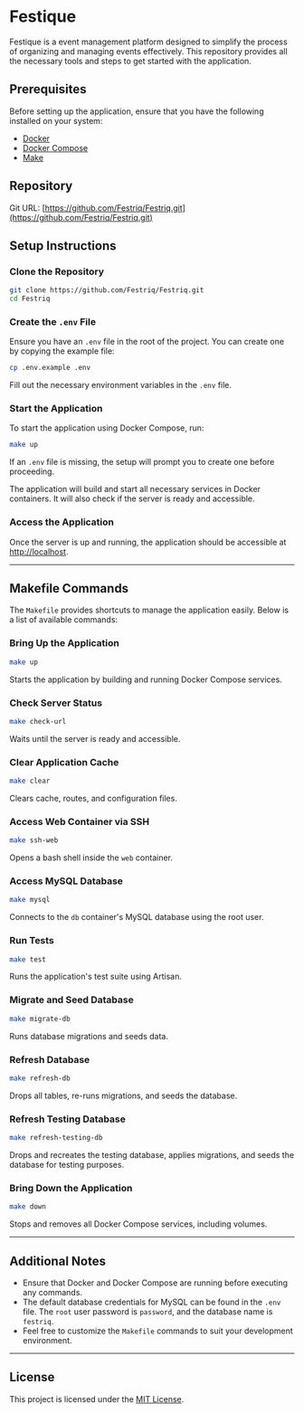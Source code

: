 # Festique

Festique is a event management platform designed to simplify the process of organizing and managing events effectively. This repository provides all the necessary tools and steps to get started with the application.

## Prerequisites

Before setting up the application, ensure that you have the following installed on your system:

- [Docker](https://www.docker.com/)
- [Docker Compose](https://docs.docker.com/compose/)
- [Make](https://www.gnu.org/software/make/)

## Repository

Git URL: [https://github.com/Festriq/Festriq.git](https://github.com/Festriq/Festriq.git)

## Setup Instructions

### Clone the Repository

```bash
git clone https://github.com/Festriq/Festriq.git
cd Festriq
```

### Create the `.env` File

Ensure you have an `.env` file in the root of the project. You can create one by copying the example file:

```bash
cp .env.example .env
```

Fill out the necessary environment variables in the `.env` file.

### Start the Application

To start the application using Docker Compose, run:

```bash
make up
```

If an `.env` file is missing, the setup will prompt you to create one before proceeding.

The application will build and start all necessary services in Docker containers. It will also check if the server is ready and accessible.

### Access the Application

Once the server is up and running, the application should be accessible at [http://localhost](http://localhost).

---

## Makefile Commands

The `Makefile` provides shortcuts to manage the application easily. Below is a list of available commands:

### Bring Up the Application

```bash
make up
```
Starts the application by building and running Docker Compose services.

### Check Server Status

```bash
make check-url
```
Waits until the server is ready and accessible.

### Clear Application Cache

```bash
make clear
```
Clears cache, routes, and configuration files.

### Access Web Container via SSH

```bash
make ssh-web
```
Opens a bash shell inside the `web` container.

### Access MySQL Database

```bash
make mysql
```
Connects to the `db` container's MySQL database using the root user.

### Run Tests

```bash
make test
```
Runs the application's test suite using Artisan.

### Migrate and Seed Database

```bash
make migrate-db
```
Runs database migrations and seeds data.

### Refresh Database

```bash
make refresh-db
```
Drops all tables, re-runs migrations, and seeds the database.

### Refresh Testing Database

```bash
make refresh-testing-db
```
Drops and recreates the testing database, applies migrations, and seeds the database for testing purposes.

### Bring Down the Application

```bash
make down
```
Stops and removes all Docker Compose services, including volumes.

---

## Additional Notes

- Ensure that Docker and Docker Compose are running before executing any commands.
- The default database credentials for MySQL can be found in the `.env` file. The `root` user password is `password`, and the database name is `festriq`.
- Feel free to customize the `Makefile` commands to suit your development environment.

---

## License

This project is licensed under the [MIT License](LICENSE).
